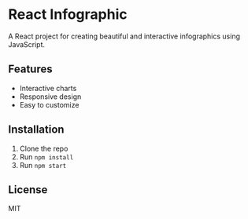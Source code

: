 # React Infographic

A React project for creating beautiful and interactive infographics using JavaScript.

## Features
- Interactive charts
- Responsive design
- Easy to customize

## Installation
1. Clone the repo
2. Run `npm install`
3. Run `npm start`

## License
MIT
